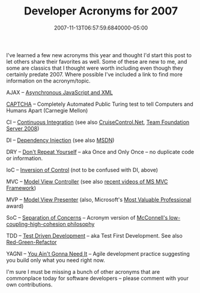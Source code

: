 ﻿---
title: Developer Acronyms for 2007
date: "2007-11-13T06:57:59.6840000-05:00"
description: I've learned a few new acronyms this year and thought I'd start this post to let others share their favorites as well.
featuredImage: img/developer-acronyms-for-2007-featured.png
---

I've learned a few new acronyms this year and thought I'd start this post to let others share their favorites as well. Some of these are new to me, and some are classics that I thought were worth including even though they certainly predate 2007. Where possible I've included a link to find more information on the acronym/topic.

AJAX – [Asynchronous JavaScript and XML](http://en.wikipedia.org/wiki/Ajax_(programming))

[CAPTCHA](http://en.wikipedia.org/wiki/Captcha) – Completely Automated Public Turing test to tell Computers and Humans Apart (Carnegie Mellon)

CI – [Continuous Integration](http://en.wikipedia.org/wiki/Continuous_integration) (see also [CruiseControl.Net](http://ccnet.thoughtworks.com/), [Team Foundation Server 2008](http://blogs.msdn.com/ireland/archive/2007/06/25/continuous-integration-with-visual-studio-2008-orcas-team-foundation-server.aspx))

DI – [Dependency Injection](http://en.wikipedia.org/wiki/Dependency_injection) (see also [MSDN](http://msdn.microsoft.com/msdnmag/issues/05/09/DesignPatterns/default.aspx))

DRY – [Don't Repeat Yourself](http://en.wikipedia.org/wiki/Don%27t_repeat_yourself) – aka Once and Only Once – no duplicate code or information.

IoC – [Inversion of Control](http://en.wikipedia.org/wiki/Inversion_of_control) (not to be confused with DI, above)

MVC – [Model View Controller](http://en.wikipedia.org/wiki/Model_view_controller) (see also [recent videos of MS MVC Framework](http://www.hanselman.com/blog/ScottGuMVCPresentationAndScottHaScreencastFromALTNETConference.aspx))

MVP – [Model View Presenter](http://martinfowler.com/eaaDev/ModelViewPresenter.html) (also, Microsoft's [Most Valuable Professional](http://mvp.support.microsoft.com/) award)

SoC – [Separation of Concerns](http://en.wikipedia.org/wiki/Separation_of_concerns) – Acronym version of [McConnell's low-coupling-high-cohesion philosophy](http://www.amazon.com/exec/obidos/ASIN/0735619670/stevenatorasp "Code Complete on Amazon")

TDD – [Test Driven Development](http://en.wikipedia.org/wiki/Test_driven_development) – aka Test First Development. See also [Red-Green-Refactor](http://msdn2.microsoft.com/en-us/library/aa730844(VS.80).aspx)

YAGNI – [You Ain't Gonna Need It](http://en.wikipedia.org/wiki/YAGNI) – Agile development practice suggesting you build only what you need right now.

I'm sure I must be missing a bunch of other acronyms that are commonplace today for software developers – please comment with your own contributions.

